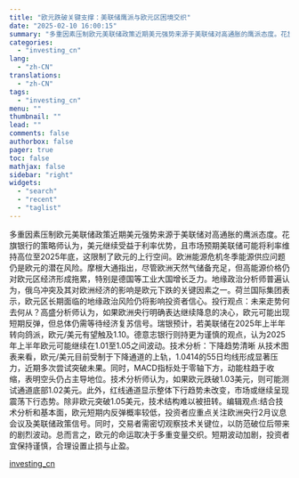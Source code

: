 ```yaml
---
title: "欧元跌破关键支撑：美联储鹰派与欧元区困境交织"
date: "2025-02-10 16:00:15"
summary: "多重因素压制欧元美联储政策近期美元强势来源于美联储对高通胀的鹰派态度。花旗银行的策略师认为，美元继续..."
categories:
  - "investing_cn"
lang:
  - "zh-CN"
translations:
  - "zh-CN"
tags:
  - "investing_cn"
menu: ""
thumbnail: ""
lead: ""
comments: false
authorbox: false
pager: true
toc: false
mathjax: false
sidebar: "right"
widgets:
  - "search"
  - "recent"
  - "taglist"
---
```


多重因素压制欧元美联储政策近期美元强势来源于美联储对高通胀的鹰派态度。花旗银行的策略师认为，美元继续受益于利率优势，且市场预期美联储可能将利率维持高位至2025年底，这限制了欧元的上行空间。欧洲能源危机冬季能源供应问题仍是欧元的潜在风险。摩根大通指出，尽管欧洲天然气储备充足，但高能源价格仍对欧元区经济形成拖累，特别是德国等工业大国增长乏力。地缘政治分析师普遍认为，俄乌冲突及其对欧洲经济的影响是欧元下跌的关键因素之一。荷兰国际集团表示，欧元区长期面临的地缘政治风险仍将影响投资者信心。投行观点：未来走势何去何从？高盛分析师认为，如果欧洲央行明确表达继续降息的决心，欧元可能出现短期反弹，但总体仍需等待经济复苏信号。瑞银预计，若美联储在2025年上半年转向鸽派，欧元/美元有望触及1.10。德意志银行则持更为谨慎的观点，认为2025年上半年欧元可能继续在1.01至1.05之间波动。技术分析：下降趋势清晰 从技术图表来看，欧元/美元目前受制于下降通道的上轨，1.0414的55日均线形成显著压力，近期多次尝试突破未果。同时，MACD指标处于零轴下方，动能柱趋于收缩，表明空头仍占主导地位。技术分析师认为，如果欧元跌破1.03美元，则可能测试通道底部1.02美元。此外，红线通道显示整体下行趋势未改变，市场或继续呈现震荡下行态势。除非欧元突破1.05美元，技术结构难以被扭转。编辑观点:结合技术分析和基本面，欧元短期内反弹概率较低，投资者应重点关注欧洲央行2月议息会议及美联储政策信号。同时，交易者需密切观察技术关键位，以防范破位后带来的剧烈波动。总而言之，欧元的命运取决于多重变量交织。短期波动加剧，投资者宜保持谨慎，合理设置止损与止盈。

[investing_cn](https://cn.investing.com/news/forex-news/article-2663826)

